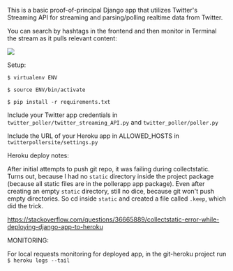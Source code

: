 This is a basic proof-of-principal Django app that utilizes Twitter's Streaming API for streaming and parsing/polling realtime data from Twitter.

You can search by hashtags in the frontend and then monitor in Terminal the stream as it pulls relevant content:

![](http://www.reactiongifs.us/wp-content/uploads/2013/10/nuh_uh_conan_obrien.gif)



Setup:

```$ virtualenv ENV```

```$ source ENV/bin/activate```

```$ pip install -r requirements.txt```


Include your Twitter app credentials in ```twitter_poller/twitter_streaming_API.py``` and ```twitter_poller/poller.py```

Include the URL of your Heroku app in ALLOWED_HOSTS in ```twitterpollersite/settings.py```

Heroku deploy notes:

After initial attempts to push git repo, it was failing during collectstatic. Turns out, because I had no ```static``` directory inside the project package (because all static files are in the pollerapp app package). Even after creating an empty ```static``` directory, still no dice, because git won't push empty directories. So cd inside ```static``` and created a file called ```.keep```, which did the trick.

https://stackoverflow.com/questions/36665889/collectstatic-error-while-deploying-django-app-to-heroku


MONITORING:

For local requests monitoring for deployed app, in the git-heroku project run ```$ heroku logs --tail```
